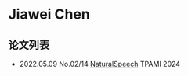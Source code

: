 # Jiawei Chen

## 论文列表

- 2022.05.09 No.02/14 [NaturalSpeech](../Models/E2E/2022.05.09_NaturalSpeech.md) TPAMI 2024